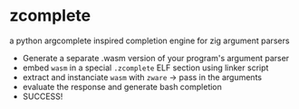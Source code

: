 # zcomplete

a python argcomplete inspired completion engine for zig argument parsers

- Generate a separate .wasm version of your program's argument parser
- embed `wasm` in a special `.zcomplete` ELF section using linker script
- extract and instanciate `wasm` with `zware` -> pass in the arguments
- evaluate the response and generate bash completion
- SUCCESS! 

